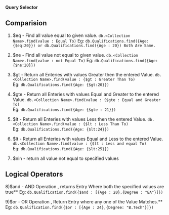 **Query Selector**

## Comparision ##

1.  $eq - Find all value equal to given value.
`db.<Collection Name>.find(value : Equal To)`
Eg: `db.Qualifications.find({Age: {$eq:20}}) or db.Qualifications.find({Age : 20}) Both Are Same.`

2.  $ne - Find all value not equal to given value.
`db.<Collection Name>.find(value : not Equal To)`
Eg: `db.Qualifications.find({Age: {$ne:20}})`


3.  $gt - Return all Enteries with values Greater then the entered Value.
`db.<Collection Name>.find(value : {$gt : Greater Than To)`  
Eg: `db.Qualifications.find({Age: {$gt:20}})`

4.  $gte - Return all Enteries with values Equal and Greater to the entered Value.
`db.<Collection Name>.find(value : {$gte : Equal and Greater To)`  
Eg: `db.Qualifications.find({Age: {$gte : 21}})`

5.  $lt - Return all Enteries with values Less then the entered Value.
`db.<Collection Name>.find(value : {$lt : Less Than To)`  
Eg: `db.Qualifications.find({Age: {$lt:24}})`

6.  $lt - Return all Enteries with values Equal and Less to the entered Value.
`db.<Collection Name>.find(value : {$lt : Less and equal To)`  
Eg: `db.Qualifications.find({Age: {$lt:25}})`

7. $nin - return all value not equal to specified values


## Logical Operators ##

8)$and - AND Operation , returns Entry Where both the specified values are true**
Eg: `db.Qualification.find({$and : [{Age : 20},{Degree : "BA"}]})`

9)$or - OR Operation , Return Entry where any one of the Value Matches.**
Eg: `db.Qualification.find({$or : [{Age : 24},{Degree: "B.Tech"}]})`
